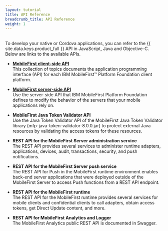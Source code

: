```yaml
---
layout: tutorial
title: API Reference
breadcrumb_title: API Reference
weight: 1
---
```

<!-- NLS_CHARSET=UTF-8 -->
<br/>
To develop your native or Cordova applications, you can refer to the {{ site.data.keys.product_full }} API in JavaScript, Java and Objective-C.  
Below are links to the available APIs.

* **[MobileFirst client-side API](client-side-api)**  
    This collection of topics documents the application programming interface (API) for each IBM MobileFirst™ Platform Foundation client platform.
    
* **[MobileFirst server-side API](server-side-api)**  
    Use the server-side API that IBM MobileFirst Platform Foundation defines to modify the behavior of the servers that your mobile applications rely on.
    
* **MobileFirst Java Token Validator API**  
    Use the Java Token Validator API of the MobileFirst Java Token Validator library (mfp-java-token-validator-8.0.0.jar) to protect external Java resources by validating the access tokens for these resources.

* **REST API for the MobileFirst Server administration service**  
    The REST API provides several services to administer runtime adapters, applications, devices, audit, transactions, security, and push notifications.
    
* **REST API for the MobileFirst Server push service**  
    The REST API for Push in the MobileFirst runtime environment enables back-end server applications that were deployed outside of the MobileFirst Server to access Push functions from a REST API endpoint.
   
* **REST API for the MobileFirst runtime**  
    The REST API for the MobileFirst runtime provides several services for mobile clients and confidential clients to call adapters, obtain access tokens, get Direct Update content, and more.
  
* **REST API for MobileFirst Analytics and Logger**  
    The MobileFirst Analytics public REST API is documented in Swagger.
